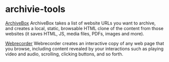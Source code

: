 # archivie-tools
[ArchiveBox](https://archivebox.io)
ArchiveBox takes a list of website URLs you want to archive, and creates a local, static, browsable HTML clone of the content from those websites (it saves HTML, JS, media files, PDFs, images and more).

[Webrecorder](https://webrecorder.io)
Webrecorder creates an interactive copy of any web page that you browse, including content revealed by your interactions such as playing video and audio, scrolling, clicking buttons, and so forth.
